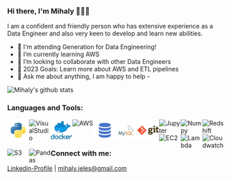 ### Hi there, I'm Mihaly 👋👋👋

I am a confident and friendly person who has extensive experience as a Data Engineer and also very keen to develop and learn new abilities.

- 🔭 I'm attending Generation for Data Engineering!
- 🌱 I’m currently learning AWS 
- 👯 I’m looking to collaborate with other Data Engineers
- 🥅 2023 Goals: Learn more about AWS and ETL pipelines
- 💬 Ask me about anything, I am happy to help
-<br />


![Mihaly's github stats](https://github-readme-stats.vercel.app/api?username=mihalyjeles&show_icons=true&theme=radical)
<br />
### Languages and Tools:

<img align="left" alt="Python3" width="50px" src="https://raw.githubusercontent.com/github/explore/80688e429a7d4ef2fca1e82350fe8e3517d3494d/topics/python/python.png" />
<img align="left" alt="VisualStudio" width="50px" src="https://cdn.jsdelivr.net/gh/devicons/devicon/icons/vscode/vscode-original.svg" />
<img align="left" alt="Docker" width="50px" src="https://raw.githubusercontent.com/github/explore/80688e429a7d4ef2fca1e82350fe8e3517d3494d/topics/docker/docker.png" />
<img align="left" alt="AWS" width="50px" src="https://icons.iconarchive.com/icons/danleech/simple/256/aws-icon.png" />
<img align="left" alt="SQL" width="50px" src="https://raw.githubusercontent.com/github/explore/80688e429a7d4ef2fca1e82350fe8e3517d3494d/topics/sql/sql.png" />
<img align="left" alt="MySQL" width="50px" src="https://raw.githubusercontent.com/github/explore/80688e429a7d4ef2fca1e82350fe8e3517d3494d/topics/mysql/mysql.png" />
<img align="left" alt="Git" width="50px" src="https://raw.githubusercontent.com/github/explore/80688e429a7d4ef2fca1e82350fe8e3517d3494d/topics/git/git.png" />
<img align="left" alt="Jupyter" width="50px" src="https://github.com/melanieshi0120/melanieshi0120/blob/master/images/Jupyter_logo.png" />
<img align="left" alt="Numpy" width="50px" src="https://github.com/melanieshi0120/melanieshi0120/blob/master/images/numpy.png" />
<img align="left" alt="Redshift" width="50px" src="https://tse3.explicit.bing.net/th?id=OIP.okeRdppRJCfrZlB47Js-OAHaEK&pid=Api&P=0" />
<img align="left" alt="EC2" width="50px" src="https://tse4.mm.bing.net/th?id=OIP.0bENSQPRYRBEMrcursLI3wHaI9&pid=Api&P=0" />
<img align="left" alt="Lambda" width="50px" src="https://tse2.mm.bing.net/th?id=OIP.SZB_x5M5SCM2X2PzYBjWJgAAAA&pid=Api&P=0" />
<img align="left" alt="Cloudwatch" width="50px" src="https://tse1.explicit.bing.net/th?id=OIP.puDba54tXA8YYBv_7v4mMQHaEo&pid=Api&P=0" />
<img align="left" alt="S3" width="50px" src="https://tse3.mm.bing.net/th?id=OIP.w6RlVPe0j68tRDfq2kI_NAHaFj&pid=Api&P=0" />
<img align="left" alt="Pandas" width="50px" src="https://github.com/melanieshi0120/melanieshi0120/blob/master/images/pandas.png" />





### Connect with me:
[Linkedin-Profile](https://www.linkedin.com/in/mihaly-zoltan-jeles-64203526b/) | mihaly.jeles@gmail.com

